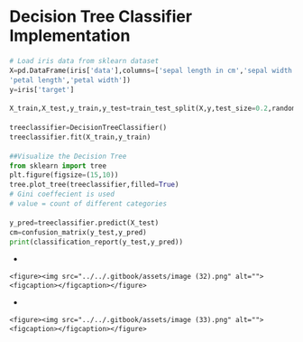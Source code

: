 # Decision Tree Classifier Implementation

```python
# Load iris data from sklearn dataset
X=pd.DataFrame(iris['data'],columns=['sepal length in cm','sepal width',
'petal length','petal width'])
y=iris['target']

X_train,X_test,y_train,y_test=train_test_split(X,y,test_size=0.2,random_state=10)

treeclassifier=DecisionTreeClassifier()
treeclassifier.fit(X_train,y_train)

##Visualize the Decision Tree
from sklearn import tree
plt.figure(figsize=(15,10))
tree.plot_tree(treeclassifier,filled=True)
# Gini coeffecient is used
# value = count of different categories

y_pred=treeclassifier.predict(X_test)
cm=confusion_matrix(y_test,y_pred)
print(classification_report(y_test,y_pred))
```

*

    <figure><img src="../../.gitbook/assets/image (32).png" alt=""><figcaption></figcaption></figure>
*

    <figure><img src="../../.gitbook/assets/image (33).png" alt=""><figcaption></figcaption></figure>
